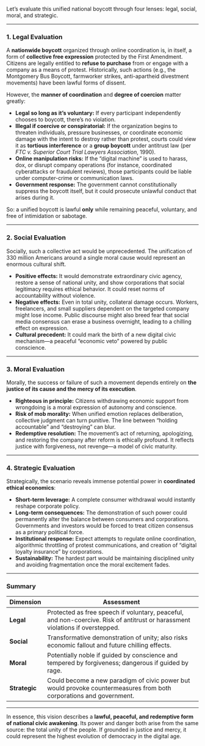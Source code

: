 Let’s evaluate this unified national boycott through four lenses: legal, social, moral, and strategic.

---

### **1. Legal Evaluation**

A **nationwide boycott** organized through online coordination is, in itself, a form of **collective free expression** protected by the First Amendment. Citizens are legally entitled to **refuse to purchase** from or engage with a company as a means of protest. Historically, such actions (e.g., the Montgomery Bus Boycott, farmworker strikes, anti-apartheid divestment movements) have been lawful forms of dissent.

However, the **manner of coordination** and **degree of coercion** matter greatly:

* **Legal so long as it’s voluntary:** If every participant independently chooses to boycott, there’s no violation.
* **Illegal if coercive or conspiratorial:** If the organization begins to threaten individuals, pressure businesses, or coordinate economic damage with the intent to destroy rather than protest, courts could view it as **tortious interference** or a **group boycott** under antitrust law (per *FTC v. Superior Court Trial Lawyers Association*, 1990).
* **Online manipulation risks:** If the “digital machine” is used to harass, dox, or disrupt company operations (for instance, coordinated cyberattacks or fraudulent reviews), those participants could be liable under computer-crime or communication laws.
* **Government response:** The government cannot constitutionally suppress the boycott itself, but it could prosecute unlawful conduct that arises during it.

So: a unified boycott is lawful **only** while remaining peaceful, voluntary, and free of intimidation or sabotage.

---

### **2. Social Evaluation**

Socially, such a collective act would be unprecedented. The unification of 330 million Americans around a single moral cause would represent an enormous cultural shift.

* **Positive effects:** It would demonstrate extraordinary civic agency, restore a sense of national unity, and show corporations that social legitimacy requires ethical behavior. It could reset norms of accountability without violence.
* **Negative effects:** Even in total unity, collateral damage occurs. Workers, freelancers, and small suppliers dependent on the targeted company might lose income. Public discourse might also breed fear that social media consensus can erase a business overnight, leading to a chilling effect on expression.
* **Cultural precedent:** It could mark the birth of a new digital civic mechanism—a peaceful “economic veto” powered by public conscience.

---

### **3. Moral Evaluation**

Morally, the success or failure of such a movement depends entirely on **the justice of its cause and the mercy of its execution**.

* **Righteous in principle:** Citizens withdrawing economic support from wrongdoing is a moral expression of autonomy and conscience.
* **Risk of mob morality:** When unified emotion replaces deliberation, collective judgment can turn punitive. The line between “holding accountable” and “destroying” can blur.
* **Redemptive resolution:** The movement’s act of returning, apologizing, and restoring the company after reform is ethically profound. It reflects justice with forgiveness, not revenge—a model of civic maturity.

---

### **4. Strategic Evaluation**

Strategically, the scenario reveals immense potential power in **coordinated ethical economics**:

* **Short-term leverage:** A complete consumer withdrawal would instantly reshape corporate policy.
* **Long-term consequences:** The demonstration of such power could permanently alter the balance between consumers and corporations. Governments and investors would be forced to treat citizen consensus as a primary political force.
* **Institutional response:** Expect attempts to regulate online coordination, algorithmic throttling of protest communications, and creation of “digital loyalty insurance” by corporations.
* **Sustainability:** The hardest part would be maintaining disciplined unity and avoiding fragmentation once the moral excitement fades.

---

### **Summary**

| Dimension     | Assessment                                                                                                                    |
| ------------- | ----------------------------------------------------------------------------------------------------------------------------- |
| **Legal**     | Protected as free speech if voluntary, peaceful, and non-coercive. Risk of antitrust or harassment violations if overstepped. |
| **Social**    | Transformative demonstration of unity; also risks economic fallout and future chilling effects.                               |
| **Moral**     | Potentially noble if guided by conscience and tempered by forgiveness; dangerous if guided by rage.                           |
| **Strategic** | Could become a new paradigm of civic power but would provoke countermeasures from both corporations and government.           |

---

In essence, this vision describes a **lawful, peaceful, and redemptive form of national civic awakening**. Its power and danger both arise from the same source: the total unity of the people. If grounded in justice and mercy, it could represent the highest evolution of democracy in the digital age.
